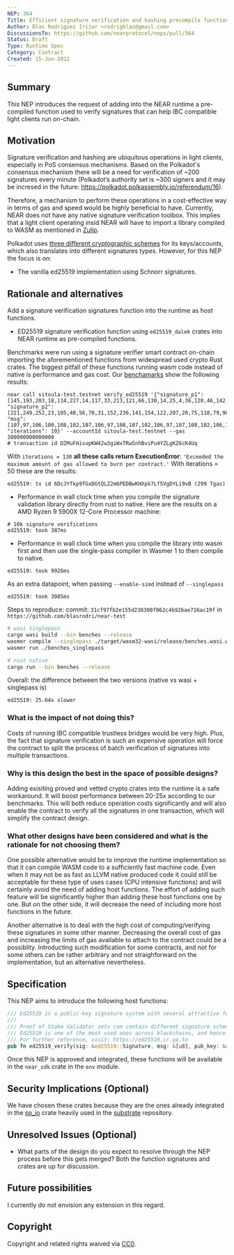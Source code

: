 ```yaml
---
NEP: 364
Title: Efficient signature verification and hashing precompile functions
Author: Blas Rodriguez Irizar <rodrigblas@gmail.com>
DiscussionsTo: https://github.com/nearprotocol/neps/pull/364
Status: Draft
Type: Runtime Spec
Category: Contract
Created: 15-Jun-2022
---
```


## Summary

This NEP introduces the request of adding into the NEAR runtime a pre-compiled
function used to verify signatures that can help IBC compatible light clients run on-chain.

## Motivation

Signature verification and hashing are ubiquitous operations in light clients,
especially in PoS consensus mechanisms. Based on the Polkadot's consensus mechanism
there will be a need for verification of ~200 signatures every minute
(Polkadot’s authority set is ~300 signers and it may be incresed in the future: https://polkadot.polkassembly.io/referendum/16).

Therefore, a mechanism to perform these operations in a cost-effective way
in terms of gas and speed would be highly beneficial to have. Currently, NEAR does not have any native signature verification toolbox.
This implies that a light client operating insid NEAR will have to import a library
compiled to WASM as mentioned in [Zulip](https://near.zulipchat.com/#narrow/stream/295302-general/topic/light_client).

Polkadot uses [three different cryptographic schemes](https://wiki.polkadot.network/docs/learn-keys)
for its keys/accounts, which also translates into different signatures types. However, for this NEP the focus is on:

- The vanilla ed25519 implementation using Schnorr signatures.

## Rationale and alternatives

Add a signature verification signatures function into the runtime as host functions.

- ED25519 signature verification function using `ed25519_dalek` crates into NEAR runtime as pre-compiled functions.

Benchmarks were run using a signature verifier smart contract on-chain importing the aforementioned functions from
widespread used crypto Rust crates. The biggest pitfall of these functions running wasm code instead of native
is performance and gas cost. Our [benchamarks](https://github.com/blasrodri/near-test) show the following results:

```log
near call sitoula-test.testnet verify_ed25519 '{"signature_p1": [145,193,203,18,114,227,14,117,33,213,121,66,130,14,25,4,36,120,46,142,226,215,7,66,122,112,97,30,249,135,61,165], "signature_p2": [221,249,252,23,105,40,56,70,31,152,236,141,154,122,207,20,75,118,79,90,168,6,221,122,213,29,126,196,216,104,191,6], "msg": [107,97,106,100,108,102,107,106,97,108,107,102,106,97,107,108,102,106,100,107,108,97,100,106,102,107,108,106,97,100,115,107], "iterations": 10}' --accountId sitoula-test.testnet --gas 300000000000000
# transaction id DZMuFHisupKW42w3giWxTRw5nhBviPu4YZLgKZ6cK4Uq
```

With `iterations = 130` **all these calls return ExecutionError**: `'Exceeded the maximum amount of gas allowed to burn per contract.'`
With iterations = 50 these are the results:

```
ed25519: tx id 6DcJYfkp9fGxDGtQLZ2m6PEDBwKHXpk7Lf5VgDYLi9vB (299 Tgas)
```

- Performance in wall clock time when you compile the signature validation library directly from rust to native.
  Here are the results on a AMD Ryzen 9 5900X 12-Core Processor machine:

```
# 10k signature verifications
ed25519: took 387ms
```

- Performance in wall clock time when you compile the library into wasm first and then use the single-pass compiler in Wasmer 1 to then compile to native.

```
ed25519: took 9926ms
```

As an extra datapoint, when passing `--enable-simd` instead of `--singlepass`

```
ed25519: took 3085ms
```

Steps to reproduce:
commit: `31cf97fb2e155d238308f062c4b92bae716ac19f` in `https://github.com/blasrodri/near-test`

```sh
# wasi singlepass
cargo wasi build --bin benches --release
wasmer compile --singlepass ./target/wasm32-wasi/release/benches.wasi.wasm -o benches_singlepass
wasmer run ./benches_singlepass
```

```sh
# rust native
cargo run --bin benches --release
```

Overall: the difference between the two versions (native vs wasi + singlepass is)

```
ed25519: 25.64x slower
```

### What is the impact of not doing this?

Costs of running IBC compatible trustless bridges would be very high. Plus, the fact that signature verification
is such an expensive operation will force the contract to split the process of batch verification of signatures
into multiple transactions.

### Why is this design the best in the space of possible designs?

Adding exisiting proved and vetted crypto crates into the runtime is a safe workaround. It will boost performance
between 20-25x according to our benchmarks. This will both reduce operation costs significantly and will also
enable the contract to verify all the signatures in one transaction, which will simplify the contract design.

### What other designs have been considered and what is the rationale for not choosing them?

One possible alternative would be to improve the runtime implementation so that it can compile WASM code to a sufficiently
fast machine code. Even when it may not be as fast as LLVM native produced code it could still be acceptable for
these type of uses cases (CPU intensive functions) and will certainly avoid the need of adding host functions.
The effort of adding such feature will be significantly higher than adding these host functions one by one.
But on the other side, it will decrease the need of including more host functions in the future.

Another alternative is to deal with the high cost of computing/verifying these signatures in some other manner.
Decreasing the overall cost of gas and increasing the limits of gas available to attach to the contract could be
a possiblity. Introducting such modification for some contracts, and not for some others can be rather arbitrary
and not straighforward on the implementation, but an alternative nevertheless.

## Specification

This NEP aims to introduce the following host functions:

```rust
/// Ed25519 is a public-key signature system with several attractive features
///
/// Proof of Stake Validator sets can contain different signature schemes.
/// Ed25519 is one of the most used ones across blockchains, and hence it's importance to be added.
/// For further reference, visit: https://ed25519.cr.yp.to
pub fn ed25519_verify(sig: &ed25519::Signature, msg: &[u8], pub_key: &ed25519::Public) -> bool;
```

Once this NEP is approved and integrated, these functions will be available in the `near_sdk` crate in the
`env` module.

## Security Implications (Optional)

We have chosen these crates because they are the ones already integrated in the [sp_io](https://docs.rs/sp-io/latest/sp_io/)
crate heavily used in the [substrate](https://github.com/paritytech/substrate) repository.

## Unresolved Issues (Optional)

- What parts of the design do you expect to resolve through the NEP process before this gets merged?
  Both the function signatures and crates are up for discussion.

## Future possibilities

I currently do not envision any extension in this regard.

## Copyright

[copyright]: #copyright

Copyright and related rights waived via [CC0](https://creativecommons.org/publicdomain/zero/1.0/).

